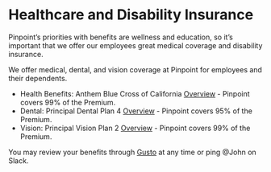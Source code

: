 # Healthcare and Disability Insurance

Pinpoint’s priorities with benefits are wellness and education, so it’s important that we offer our employees great medical coverage and disability insurance.

We offer medical, dental, and vision coverage at Pinpoint for employees and their dependents. 

- Health Benefits: Anthem Blue Cross of California [Overview](https://s3.amazonaws.com/hawaiian-ice/production/public/carriers/ca/anthem/plans/2017/anthem_platinum_ppo_20_10_4000_2f9q_2017.pdf) - Pinpoint covers 99% of the Premium.
- Dental: Principal Dental Plan 4 [Overview](https://s3.amazonaws.com/hawaiian-ice/production/public/carriers/ca/principal/plans/2016/principal_ca_principal_dental_plan_4.pdf) - Pinpoint covers 95% of the Premium.
- Vision: Principal Vision Plan 2 [Overview](https://s3.amazonaws.com/hawaiian-ice/production/public/carriers/ca/principal/plans/2016/principal_ca_principal_vision_plan_2.pdf) - Pinpoint covers 99% of the Premium.

You may review your benefits through [Gusto](http://gusto.com) at any time or ping @John on Slack.